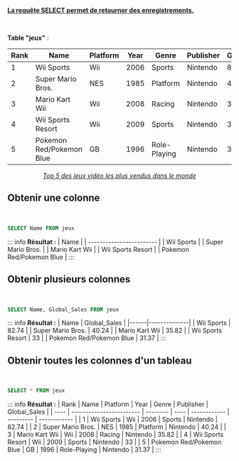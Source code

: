 <u>**La requête SELECT permet de retourner des enregistrements.**</u>

<br>

**Table "jeux"** :

| Rank | Name                     | Platform | Year | Genre        | Publisher | Global_Sales |
| ---- | ------------------------ | -------- | ---- | ------------ | --------- | ------------ |
| 1    | Wii Sports               | Wii      | 2006 | Sports       | Nintendo  | 82.74        |
| 2    | Super Mario Bros.        | NES      | 1985 | Platform     | Nintendo  | 40.24        |
| 3    | Mario Kart Wii           | Wii      | 2008 | Racing       | Nintendo  | 35.82        |
| 4    | Wii Sports Resort        | Wii      | 2009 | Sports       | Nintendo  | 33           |
| 5    | Pokemon Red/Pokemon Blue | GB       | 1996 | Role-Playing | Nintendo  | 31.37        |

<u>_<center>Top 5 des jeux vidéo les plus vendus dans le monde</center>_</u>

## Obtenir une colonne

<br>

```sql
SELECT Name FROM jeux
```

::: info
**Résultat :**
| Name |
| ------------------------ |
| Wii Sports |
| Super Mario Bros. |
| Mario Kart Wii |
| Wii Sports Resort |
| Pokemon Red/Pokemon Blue |
:::

## Obtenir plusieurs colonnes

<br>

```sql
SELECT Name, Global_Sales FROM jeux
```

::: info
**Résultat :**
| Name | Global_Sales |
|------|--------------|
| Wii Sports | 82.74 |
| Super Mario Bros. | 40.24 |
| Mario Kart Wii | 35.82 |
| Wii Sports Resort | 33 |
| Pokemon Red/Pokemon Blue | 31.37 |
:::

## Obtenir toutes les colonnes d'un tableau

<br>

```sql
SELECT * FROM jeux
```

::: info
**Résultat :**
| Rank | Name | Platform | Year | Genre | Publisher | Global_Sales |
| ---- | ------------------------ | -------- | ---- | ------------ | --------- | ------------ |
| 1 | Wii Sports | Wii | 2006 | Sports | Nintendo | 82.74 |
| 2 | Super Mario Bros. | NES | 1985 | Platform | Nintendo | 40.24 |
| 3 | Mario Kart Wii | Wii | 2008 | Racing | Nintendo | 35.82 |
| 4 | Wii Sports Resort | Wii | 2009 | Sports | Nintendo | 33 |
| 5 | Pokemon Red/Pokemon Blue | GB | 1996 | Role-Playing | Nintendo | 31.37 |
:::
